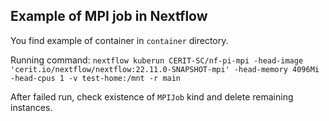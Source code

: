 ## Example of MPI job in Nextflow

You find example of container in `container` directory.

Running command: `nextflow kuberun CERIT-SC/nf-pi-mpi -head-image 'cerit.io/nextflow/nextflow:22.11.0-SNAPSHOT-mpi' -head-memory 4096Mi -head-cpus 1 -v test-home:/mnt -r main`

After failed run, check existence of `MPIJob` kind and delete remaining instances.
